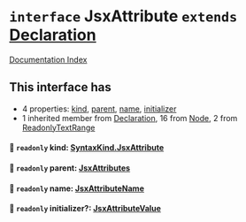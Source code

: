 # `interface` JsxAttribute `extends` [Declaration](../interface.Declaration/README.md)

[Documentation Index](../README.md)

## This interface has

- 4 properties:
[kind](#-readonly-kind-syntaxkindjsxattribute),
[parent](#-readonly-parent-jsxattributes),
[name](#-readonly-name-jsxattributename),
[initializer](#-readonly-initializer-jsxattributevalue)
- 1 inherited member from [Declaration](../interface.Declaration/README.md), 16 from [Node](../interface.Node/README.md), 2 from [ReadonlyTextRange](../interface.ReadonlyTextRange/README.md)


#### 📄 `readonly` kind: [SyntaxKind.JsxAttribute](../enum.SyntaxKind/README.md#jsxattribute--291)



#### 📄 `readonly` parent: [JsxAttributes](../interface.JsxAttributes/README.md)



#### 📄 `readonly` name: [JsxAttributeName](../type.JsxAttributeName/README.md)



#### 📄 `readonly` initializer?: [JsxAttributeValue](../type.JsxAttributeValue/README.md)



